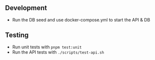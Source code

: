 ## Development
- Run the DB seed and use docker-compose.yml to start the API & DB

## Testing
- Run unit tests with `pnpm test:unit`
- Run the API tests with `./scripts/test-api.sh`